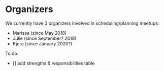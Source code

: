 # Organizers

We currently have 3 organizers involved in scheduling/planning meetups:
- Marissa (since May 2018)
- Julie (since September? 2018)
- Kjera (since January 2020?)

To do:

- [] add strengths & responsibilities table
